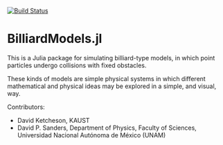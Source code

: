 [![Build Status](https://travis-ci.org/dpsanders/BilliardModels.jl.svg?branch=master)](https://travis-ci.org/dpsanders/BilliardModels.jl)

# BilliardModels.jl

This is a Julia package for simulating billiard-type models, in which point particles undergo collisions with fixed obstacles.

These kinds of models are simple physical systems in which different mathematical and physical ideas may be explored in a simple, and visual, way.

Contributors:

- David Ketcheson, KAUST
- David P. Sanders, Department of Physics, Faculty of Sciences, Universidad Nacional Autónoma de México (UNAM)

